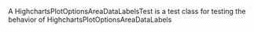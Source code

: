 A HighchartsPlotOptionsAreaDataLabelsTest is a test class for testing the behavior of HighchartsPlotOptionsAreaDataLabels